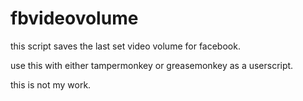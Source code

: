 # fbvideovolume
this script saves the last set video volume for facebook.

use this with either tampermonkey or greasemonkey as a userscript.

this is not my work.
